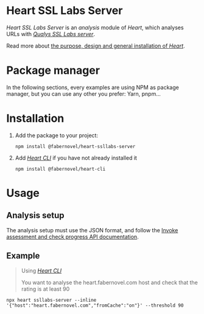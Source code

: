 # Heart SSL Labs Server

_Heart SSL Labs Server_ is an _analysis_ module of _Heart_, which analyses URLs with _[Qualys SSL Labs server](https://www.ssllabs.com/ssltest/index.html)_.

Read more about [the purpose, design and general installation of _Heart_](https://gitlab.com/fabernovel/heart/-/blob/master/README.md).

# Package manager

In the following sections, every examples are using NPM as package manager, but you can use any other you prefer: Yarn, pnpm...

# Installation

1. Add the package to your project:

    ```shell
    npm install @fabernovel/heart-ssllabs-server
    ```

2. Add _[Heart CLI](https://www.npmjs.com/package/@fabernovel/heart-cli)_ if you have not already installed it

    ```shell
    npm install @fabernovel/heart-cli
    ```

# Usage

## Analysis setup

The analysis setup must use the JSON format, and follow the [Invoke assessment and check progress API documentation](https://github.com/ssllabs/ssllabs-scan/blob/master/ssllabs-api-docs-v3.md#invoke-assessment-and-check-progress).

## Example

> Using _[Heart CLI](https://www.npmjs.com/package/@fabernovel/heart-cli)_
>
> You want to analyse the heart.fabernovel.com host and check that the rating is at least 90

```shell
npx heart ssllabs-server --inline '{"host":"heart.fabernovel.com","fromCache":"on"}' --threshold 90
```

